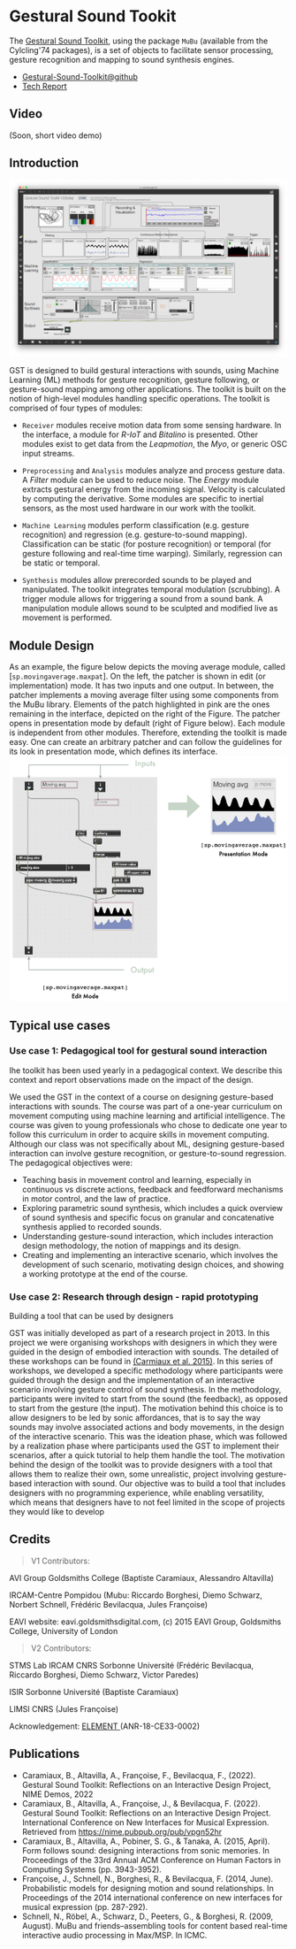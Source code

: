 # Gestural Sound Tookit

The  [Gestural Sound Toolkit](https://github.com/ircam-ismm/Gestural-Sound-Toolkit), using the package `MuBu` (available from the Cylcling'74 packages), is a set of objects to facilitate sensor processing, gesture recognition and mapping to sound synthesis engines.

- [Gestural-Sound-Toolkit@github](https://github.com/ircam-ismm/Gestural-Sound-Toolkit)
- [Tech Report](https://nubo.ircam.fr/index.php/s/FxJYBzJtGQSNcCg)

## Video

(Soon, short video demo)

## Introduction

![GST module design](./images-max-msp/gst-overview.png)

GST is designed to build gestural interactions with sounds, using Machine Learning (ML) methods for gesture recognition, gesture following, or gesture-sound mapping among other applications. The toolkit is built on the notion of high-level modules handling specific operations. The toolkit is comprised of four types of modules:

- `Receiver` modules receive motion data from some sensing hardware. In the interface, a module for *R-IoT* and *Bitalino* is presented. Other modules exist to get data from the *Leapmotion*, the *Myo*, or generic OSC input streams.

- `Preprocessing` and `Analysis` modules analyze and process gesture data. A *Filter* module can be used to reduce noise. The *Energy* module extracts gestural energy from the incoming signal. Velocity is calculated by computing the derivative. Some modules are specific to inertial sensors, as the most used hardware in our work with the toolkit.

- `Machine Learning` modules perform classification (e.g. gesture recognition) and regression (e.g. gesture-to-sound mapping). Classification can be static (for posture recognition) or temporal (for gesture following and real-time time warping). Similarly, regression can be static or temporal.

- `Synthesis` modules allow prerecorded sounds to be played and manipulated. The toolkit integrates temporal modulation (scrubbing). A trigger module allows for triggering a sound from a sound bank. A manipulation module allows sound to be sculpted and modified live as movement is performed.


## Module Design

As an example, the figure below depicts the moving average module, called [`sp.movingaverage.maxpat`]. On the left, the patcher is shown in edit (or implementation) mode. It has two inputs and one output. In between, the patcher implements a moving average filter using some components from the MuBu library. Elements of the patch highlighted in pink are the ones remaining in the interface, depicted on the right of the Figure. The patcher opens in presentation mode by default (right of Figure below). Each module is independent from other modules. Therefore, extending the toolkit is made easy. One can create an arbitrary patcher and can follow the guidelines for its look in presentation mode, which defines its interface.
![GST module design](./images-max-msp/gst-module-design.png)


## Typical use cases

### Use case 1: Pedagogical tool for gestural sound interaction

Ihe toolkit has been used yearly in a pedagogical context. We describe this context and report observations made on the impact of the design.

We used the GST in the context of a course on designing gesture-based interactions with sounds. The course was part of a one-year curriculum on movement computing using machine learning and artificial intelligence. The course was given to young professionals who chose to dedicate one year to follow this curriculum in order to acquire skills in movement computing. Although our class was not specifically about ML, designing gesture-based interaction can involve gesture recognition, or gesture-to-sound regression. The pedagogical objectives were:
- Teaching basis in movement control and learning, especially in continuous vs discrete actions, feedback and feedforward mechanisms in motor control, and the law of practice.
- Exploring parametric sound synthesis, which includes a quick overview of sound synthesis and specific focus on granular and concatenative synthesis applied to recorded sounds.
- Understanding gesture-sound interaction, which includes interaction design methodology, the notion of mappings and its design.
- Creating and implementing an interactive scenario, which involves the development of such scenario, motivating design choices, and showing a working prototype at the end of the course.

### Use case 2: Research through design - rapid prototyping

Building a tool that can be used by designers

GST was initially developed as part of a research project in 2013. In this project we were organising workshops with designers in which they were guided in the design of embodied interaction with sounds. The detailed of these workshops can be found in [(Carmiaux et al. 2015)](https://research.gold.ac.uk/id/eprint/11418/1/caramiaux2015form.pdf). In this series of workshops, we developed a specific methodology where participants were guided through the design and the implementation of an interactive scenario involving gesture control of sound synthesis. In the methodology, participants were invited to start from the sound (the feedback), as opposed to start from the gesture (the input). The motivation behind this choice is to allow designers to be led by sonic affordances, that is to say the way sounds may involve associated actions and body movements, in the design of the interactive scenario. This was the ideation phase, which was followed by a realization phase where participants used the GST to implement their scenarios, after a quick tutorial to help them handle the tool. The motivation behind the design of the toolkit was to provide designers with a tool that allows them to realize their own, some unrealistic, project involving gesture-based interaction with sound. Our objective was to build a tool that includes designers with no programming experience, while enabling versatility, which means that designers have to not feel limited in the scope of projects they would like to develop

## Credits
> V1 Contributors:

AVI Group Goldsmiths College (Baptiste Caramiaux, Alessandro Altavilla)

IRCAM-Centre Pompidou (Mubu: Riccardo Borghesi, Diemo Schwarz, Norbert Schnell, Frédéric Bevilacqua, Jules Françoise)

EAVI website: eavi.goldsmithsdigital.com, (c) 2015 EAVI Group, Goldsmiths College, University of London

> V2 Contributors:

STMS Lab IRCAM CNRS Sorbonne Université (Frédéric Bevilacqua, Riccardo Borghesi, Diemo Schwarz, Victor Paredes)

ISIR Sorbonne Université (Baptiste Caramiaux)

LIMSI CNRS (Jules Françoise)

Acknowledgement: [ELEMENT ](https://element-project.ircam.fr) (ANR-18-CE33-0002)


## Publications
- Caramiaux, B., Altavilla, A., Françoise, F., Bevilacqua, F., (2022). Gestural Sound Toolkit: Reflections on an Interactive Design Project, NIME Demos, 2022
- Caramiaux, B., Altavilla, A., Françoise, J., & Bevilacqua, F. (2022). Gestural Sound Toolkit: Reflections on an Interactive Design Project. International Conference on New Interfaces for Musical Expression. Retrieved from https://nime.pubpub.org/pub/vpgn52hr
- Caramiaux, B., Altavilla, A., Pobiner, S. G., & Tanaka, A. (2015, April). Form follows sound: designing interactions from sonic memories. In Proceedings of the 33rd Annual ACM Conference on Human Factors in Computing Systems (pp. 3943-3952).
- Françoise, J., Schnell, N., Borghesi, R., & Bevilacqua, F. (2014, June). Probabilistic models for designing motion and sound relationships. In Proceedings of the 2014 international conference on new interfaces for musical expression (pp. 287-292).
- Schnell, N., Röbel, A., Schwarz, D., Peeters, G., & Borghesi, R. (2009, August). MuBu and friends–assembling tools for content based real-time interactive audio processing in Max/MSP. In ICMC.
